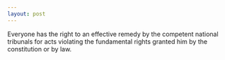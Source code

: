 ```yaml
---
layout: post
---
```


Everyone has the right to an effective remedy by the competent national
tribunals for acts violating the fundamental rights granted him by the
constitution or by law.
